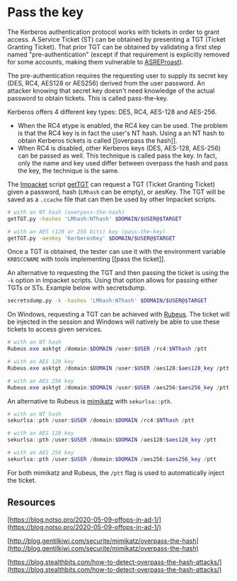 # Pass the key

The Kerberos authentication protocol works with tickets in order to grant access. A Service Ticket (ST) can be obtained by presenting a TGT (Ticket Granting Ticket). That prior TGT can be obtained by validating a first step named "pre-authentication" (except if that requirement is explicitly removed for some accounts, making them vulnerable to [ASREProast](asreproast.md)).

The pre-authentication requires the requesting user to supply its secret key (DES, RC4, AES128 or AES256) derived from the user password. An attacker knowing that secret key doesn't need knowledge of the actual password to obtain tickets. This is called pass-the-key.

Kerberos offers 4 different key types: DES, RC4, AES-128 and AES-256.

* When the RC4 etype is enabled, the RC4 key can be used. The problem is that the RC4 key is in fact the user's NT hash. Using a an NT hash to obtain Kerberos tickets is called [[overpass the hash]].
* When RC4 is disabled, other Kerberos keys (DES, AES-128, AES-256) can be passed as well. This technique is called pass the key. In fact, only the name and key used differ between overpass the hash and pass the key, the technique is the same.


The [Impacket](https://github.com/SecureAuthCorp/impacket) script [getTGT](https://github.com/SecureAuthCorp/impacket/blob/master/examples/getTGT.py) can request a TGT (Ticket Granting Ticket) given a password, hash (`LMhash` can be empty), or aesKey. The TGT will be saved as a `.ccache` file that can then be used by other Impacket scripts.

```bash
# with an NT hash (overpass-the-hash)
getTGT.py -hashes 'LMhash:NThash' $DOMAIN/$USER@$TARGET

# with an AES (128 or 256 bits) key (pass-the-key)
getTGT.py -aesKey 'KerberosKey' $DOMAIN/$USER@$TARGET
```

Once a TGT is obtained, the tester can use it with the environment variable `KRB5CCNAME` with tools implementing [[pass the ticket]].

An alternative to requesting the TGT and then passing the ticket is using the `-k` option in Impacket scripts. Using that option allows for passing either TGTs or STs. Example below with secretsdump.

```bash
secretsdump.py -k -hashes 'LMhash:NThash' $DOMAIN/$USER@$TARGET
```


On Windows, requesting a TGT can be achieved with [Rubeus](https://github.com/GhostPack/Rubeus). The ticket will be injected in the session and Windows will natively be able to use these tickets to access given services.

```powershell
# with an NT hash
Rubeus.exe asktgt /domain:$DOMAIN /user:$USER /rc4:$NThash /ptt

# with an AES 128 key
Rubeus.exe asktgt /domain:$DOMAIN /user:$USER /aes128:$aes128_key /ptt

# with an AES 256 key
Rubeus.exe asktgt /domain:$DOMAIN /user:$USER /aes256:$aes256_key /ptt
```

An alternative to Rubeus is [mimikatz](https://github.com/gentilkiwi/mimikatz) with `sekurlsa::pth`.

```powershell
# with an NT hash
sekurlsa::pth /user:$USER /domain:$DOMAIN /rc4:$NThash /ptt

# with an AES 128 key
sekurlsa::pth /user:$USER /domain:$DOMAIN /aes128:$aes128_key /ptt

# with an AES 256 key
sekurlsa::pth /user:$USER /domain:$DOMAIN /aes256:$aes256_key /ptt
```

For both mimikatz and Rubeus, the `/ptt` flag is used to automatically inject the ticket.

## Resources

[https://blog.notso.pro/2020-05-09-offops-in-ad-1/](https://blog.notso.pro/2020-05-09-offops-in-ad-1/)

[http://blog.gentilkiwi.com/securite/mimikatz/overpass-the-hash](http://blog.gentilkiwi.com/securite/mimikatz/overpass-the-hash)

[https://blog.stealthbits.com/how-to-detect-overpass-the-hash-attacks/](https://blog.stealthbits.com/how-to-detect-overpass-the-hash-attacks/)